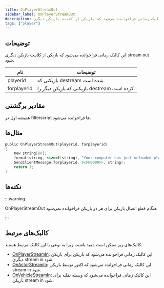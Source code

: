 ```yaml
---
title: OnPlayerStreamOut
sidebar_label: OnPlayerStreamOut
description: این کالبک زمانی فراخوانده می‌شود که بازیکن از کلاینت بازیکن دیگری stream out شود.
tags: ["player"]
---
```


## توضیحات

این کالبک زمانی فراخوانده می‌شود که بازیکن از کلاینت بازیکن دیگری stream out شود.

| نام         | توضیحات                                     |
| ----------- | ----------------------------------------------- |
| playerid    | بازیکنی که destream شده است.                  |
| forplayerid | بازیکنی که بازیکن دیگر را destream کرده است.  |

## مقادیر برگشتی

همیشه اول در filterscript ها فراخوانده می‌شود.

## مثال‌ها

```c
public OnPlayerStreamOut(playerid, forplayerid)
{
    new string[80];
    format(string, sizeof(string), "Your computer has just unloaded player ID %d", playerid);
    SendClientMessage(forplayerid, 0xFF0000FF, string);
    return 1;
}
```

## نکته‌ها

<TipNPCCallbacks />

:::warning

OnPlayerStreamOut هنگام قطع اتصال بازیکن برای هر دو بازیکن فراخوانده نمی‌شود

:::

## کالبک‌های مرتبط

کالبک‌های زیر ممکن است مفید باشند، زیرا به نوعی با این کالبک مرتبط هستند.

- [OnPlayerStreamIn](OnPlayerStreamIn): این کالبک زمانی فراخوانده می‌شود که بازیکن برای بازیکن دیگری stream in شود.
- [OnActorStreamIn](OnPlayerStreamOut): این کالبک زمانی فراخوانده می‌شود که اکتور توسط بازیکن stream in شود.
- [OnVehicleStreamIn](OnPlayerStreamOut): این کالبک زمانی فراخوانده می‌شود که وسیله نقلیه برای بازیکن stream in شود.